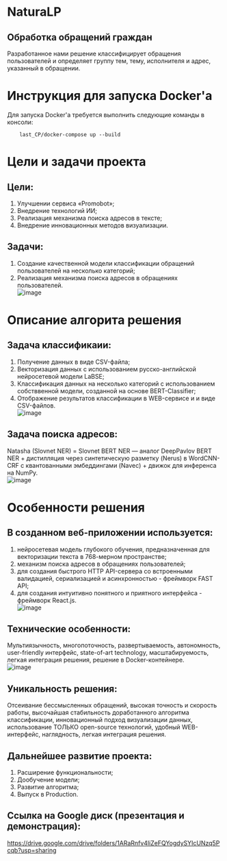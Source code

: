# NaturaLP   
## Обработка обращений граждан   

Разработанное нами решение классифицирует обращения пользователей и определяет группу тем, тему, исполнителя и адрес, указанный в обращении.   

# Инструкция для запуска Docker'a
Для запуска Docker'a требуется выполнить следующие команды в консоли:
```
    last_CP/docker-compose up --build
```

# Цели и задачи проекта
## Цели:
1) Улучшении сервиса «Promobot»;
2) Внедрение технологий ИИ;
3) Реализация механизма поиска адресов в тексте;
4) Внедрение инновационных методов визуализации.

## Задачи:
1) Создание качественной модели классификации обращений пользователей на несколько категорий;
2) Реализация механизма поиска адресов в обращениях пользователей.   
![image](https://github.com/vvlrff/last_CP/assets/125179070/652617a4-5877-4768-b876-96491417bc67)

# Описание алгорита решения
## Задача классификаии:
1) Получение данных в виде CSV-файла;
2) Векторизация данных с использованием русско-английской нейросетевой модели LaBSE;
3) Классификация данных на несколько категорий с использованием собстввенной модели, созданной на основе BERT-Classifier;
4) Отображение результатов классификации в WEB-сервисе и и виде CSV-файлов.   
![image](https://github.com/vvlrff/last_CP/assets/125179070/6f2aa765-8f9b-4b82-a494-24afe04e9030)

## Задача поиска адресов:
Natasha (Slovnet NER) = Slovnet BERT NER — аналог DeepPavlov BERT NER + дистилляция через синтетическую разметку (Nerus) в WordCNN-CRF c квантованными эмбеддингами (Navec) + движок для инференса на NumPy.   
![image](https://github.com/vvlrff/last_CP/assets/125179070/dd654076-d420-43eb-a734-86e2edf82f06)

# Особенности решения
## В созданном веб-приложении используется:
1) нейросетевая модель глубокого обучения, предназначенная для векторизации текста в 768-мерном пространстве;
2) механизм поиска адресов в обращениях пользователей;
3) для создания быстрого HTTP API-сервера со встроенными валидацией, сериализацией и асинхронностью - фреймворк FAST API;
4) для создания интуитивно понятного и приятного интерфейса - фреймворк React.js.   
![image](https://github.com/vvlrff/last_CP/assets/125179070/7c7d6926-bc84-4fca-a982-140cce256150)

## Технические особенности:
Мультиязычность, многопоточность, развертываемость, автономность, user-friendly интерфейс, state-of-art technology, масштабируемость, легкая интеграция решения, решение в Docker-контейнере.   
![image](https://github.com/vvlrff/last_CP/assets/125179070/d233e900-4bc0-4759-9058-7d6f3b7d6966)

## Уникальность решения:
Отсеивание бессмысленных обращений, высокая точность и скорость работы, высочайшая стабильность доработанного алгоритма классификации, инновационный подход визуализации данных, использование ТОЛЬКО open-source технологий, удобный WEB-интерфейс, наглядность, легкая интеграция решения.

## Дальнейшее развитие проекта:
1) Расширение функциональности;
2) Дообучение модели;
3) Развитие алгоритма;
4) Выпуск в Production.

## Ссылка на Google диск (презентация и демонстрация):
https://drive.google.com/drive/folders/1ARaRnfv4liZeFQYogdySYIcUNzq5Pcqb?usp=sharing   


<!-- MARKDOWN LINKS & IMAGES -->
<!-- https://www.markdownguide.org/basic-syntax/#reference-style-links -->
[React.js]: https://img.shields.io/badge/React-20232A?style=for-the-badge&logo=react&logoColor=61DAFB
[React-url]: https://reactjs.org/

[FastApi.py]: https://fastapi.tiangolo.com/img/logo-margin/logo-teal.png
[FastApi-url]: https://fastapi.tiangolo.com/
